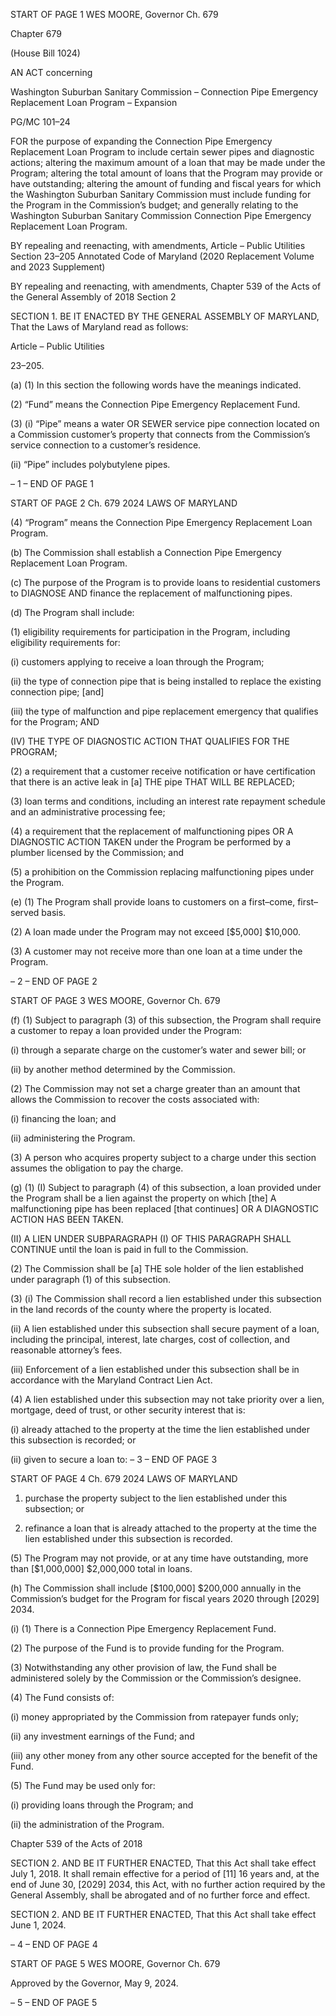 START OF PAGE 1
WES MOORE, Governor Ch. 679

Chapter 679

(House Bill 1024)

AN ACT concerning

Washington Suburban Sanitary Commission – Connection Pipe Emergency
Replacement Loan Program – Expansion

PG/MC 101–24

FOR the purpose of expanding the Connection Pipe Emergency Replacement Loan Program
to include certain sewer pipes and diagnostic actions; altering the maximum amount
of a loan that may be made under the Program; altering the total amount of loans
that the Program may provide or have outstanding; altering the amount of funding
and fiscal years for which the Washington Suburban Sanitary Commission must
include funding for the Program in the Commission’s budget; and generally relating
to the Washington Suburban Sanitary Commission Connection Pipe Emergency
Replacement Loan Program.

BY repealing and reenacting, with amendments,
Article – Public Utilities
Section 23–205
Annotated Code of Maryland
(2020 Replacement Volume and 2023 Supplement)

BY repealing and reenacting, with amendments,
Chapter 539 of the Acts of the General Assembly of 2018
Section 2

SECTION 1. BE IT ENACTED BY THE GENERAL ASSEMBLY OF MARYLAND,
That the Laws of Maryland read as follows:

Article – Public Utilities

23–205.

(a) (1) In this section the following words have the meanings indicated.

(2) “Fund” means the Connection Pipe Emergency Replacement Fund.

(3) (i) “Pipe” means a water OR SEWER service pipe connection located
on a Commission customer’s property that connects from the Commission’s service
connection to a customer’s residence.

(ii) “Pipe” includes polybutylene pipes.

– 1 –
END OF PAGE 1

START OF PAGE 2
Ch. 679 2024 LAWS OF MARYLAND

(4) “Program” means the Connection Pipe Emergency Replacement Loan
Program.

(b) The Commission shall establish a Connection Pipe Emergency Replacement
Loan Program.

(c) The purpose of the Program is to provide loans to residential customers to
DIAGNOSE AND finance the replacement of malfunctioning pipes.

(d) The Program shall include:

(1) eligibility requirements for participation in the Program, including
eligibility requirements for:

(i) customers applying to receive a loan through the Program;

(ii) the type of connection pipe that is being installed to replace the
existing connection pipe; [and]

(iii) the type of malfunction and pipe replacement emergency that
qualifies for the Program; AND

(IV) THE TYPE OF DIAGNOSTIC ACTION THAT QUALIFIES FOR
THE PROGRAM;

(2) a requirement that a customer receive notification or have certification
that there is an active leak in [a] THE pipe THAT WILL BE REPLACED;

(3) loan terms and conditions, including an interest rate repayment
schedule and an administrative processing fee;

(4) a requirement that the replacement of malfunctioning pipes OR A
DIAGNOSTIC ACTION TAKEN under the Program be performed by a plumber licensed by
the Commission; and

(5) a prohibition on the Commission replacing malfunctioning pipes under
the Program.

(e) (1) The Program shall provide loans to customers on a first–come,
first–served basis.

(2) A loan made under the Program may not exceed [$5,000] $10,000.

(3) A customer may not receive more than one loan at a time under the
Program.

– 2 –
END OF PAGE 2

START OF PAGE 3
WES MOORE, Governor Ch. 679

(f) (1) Subject to paragraph (3) of this subsection, the Program shall require a
customer to repay a loan provided under the Program:

(i) through a separate charge on the customer’s water and sewer
bill; or

(ii) by another method determined by the Commission.

(2) The Commission may not set a charge greater than an amount that
allows the Commission to recover the costs associated with:

(i) financing the loan; and

(ii) administering the Program.

(3) A person who acquires property subject to a charge under this section
assumes the obligation to pay the charge.

(g) (1) (I) Subject to paragraph (4) of this subsection, a loan provided under
the Program shall be a lien against the property on which [the] A malfunctioning pipe has
been replaced [that continues] OR A DIAGNOSTIC ACTION HAS BEEN TAKEN.

(II) A LIEN UNDER SUBPARAGRAPH (I) OF THIS PARAGRAPH
SHALL CONTINUE until the loan is paid in full to the Commission.

(2) The Commission shall be [a] THE sole holder of the lien established
under paragraph (1) of this subsection.

(3) (i) The Commission shall record a lien established under this
subsection in the land records of the county where the property is located.

(ii) A lien established under this subsection shall secure payment of
a loan, including the principal, interest, late charges, cost of collection, and reasonable
attorney’s fees.

(iii) Enforcement of a lien established under this subsection shall be
in accordance with the Maryland Contract Lien Act.

(4) A lien established under this subsection may not take priority over a
lien, mortgage, deed of trust, or other security interest that is:

(i) already attached to the property at the time the lien established
under this subsection is recorded; or

(ii) given to secure a loan to:
– 3 –
END OF PAGE 3

START OF PAGE 4
Ch. 679 2024 LAWS OF MARYLAND

1. purchase the property subject to the lien established
under this subsection; or

2. refinance a loan that is already attached to the property
at the time the lien established under this subsection is recorded.

(5) The Program may not provide, or at any time have outstanding, more
than [$1,000,000] $2,000,000 total in loans.

(h) The Commission shall include [$100,000] $200,000 annually in the
Commission’s budget for the Program for fiscal years 2020 through [2029] 2034.

(i) (1) There is a Connection Pipe Emergency Replacement Fund.

(2) The purpose of the Fund is to provide funding for the Program.

(3) Notwithstanding any other provision of law, the Fund shall be
administered solely by the Commission or the Commission’s designee.

(4) The Fund consists of:

(i) money appropriated by the Commission from ratepayer funds
only;

(ii) any investment earnings of the Fund; and

(iii) any other money from any other source accepted for the benefit
of the Fund.

(5) The Fund may be used only for:

(i) providing loans through the Program; and

(ii) the administration of the Program.

Chapter 539 of the Acts of 2018

SECTION 2. AND BE IT FURTHER ENACTED, That this Act shall take effect July
1, 2018. It shall remain effective for a period of [11] 16 years and, at the end of June 30,
[2029] 2034, this Act, with no further action required by the General Assembly, shall be
abrogated and of no further force and effect.

SECTION 2. AND BE IT FURTHER ENACTED, That this Act shall take effect June
1, 2024.

– 4 –
END OF PAGE 4

START OF PAGE 5
WES MOORE, Governor Ch. 679

Approved by the Governor, May 9, 2024.

– 5 –
END OF PAGE 5